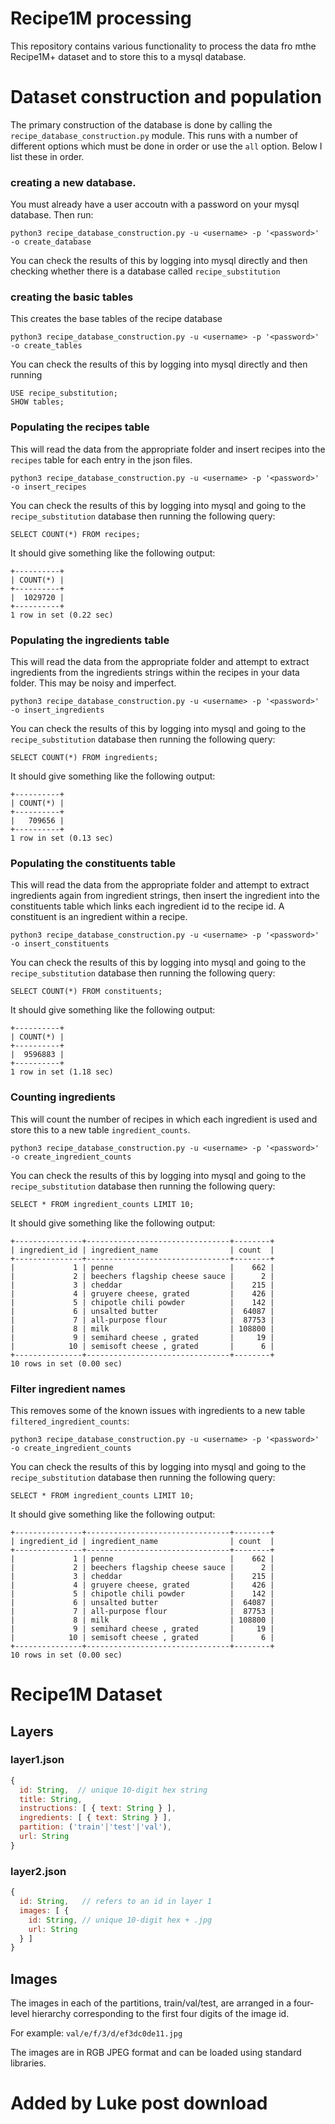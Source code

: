 # Recipe1M processing

This repository contains various functionality to process the data fro mthe Recipe1M+ dataset and to store this to a mysql database.


# Dataset construction and population

The primary construction of the database is done by calling the `recipe_database_construction.py` module. This runs with a number of different options which must be done in order or use the `all` option. Below I list these in order.

### creating a new database.

You must already have a user accoutn with a password on your mysql database. Then run:

```
python3 recipe_database_construction.py -u <username> -p '<password>' -o create_database
```

You can check the results of this by logging into mysql directly and then checking whether there is a database called `recipe_substitution`

### creating the basic tables

This creates the base tables of the recipe database

```
python3 recipe_database_construction.py -u <username> -p '<password>' -o create_tables
```

You can check the results of this by logging into mysql directly and then running
```
USE recipe_substitution;
SHOW tables;
```


### Populating the recipes table

This will read the data from the appropriate folder and insert recipes into the `recipes` table for each entry in the json files.

```
python3 recipe_database_construction.py -u <username> -p '<password>' -o insert_recipes
```

You can check the results of this by logging into mysql and going to the `recipe_substitution` database then running the following query:
```
SELECT COUNT(*) FROM recipes;
```
It should give something like the following output:
```
+----------+
| COUNT(*) |
+----------+
|  1029720 |
+----------+
1 row in set (0.22 sec)
```


### Populating the ingredients table

This will read the data from the appropriate folder and attempt to extract ingredients from the ingredients strings within the recipes in your data folder. This may be noisy and imperfect.

```
python3 recipe_database_construction.py -u <username> -p '<password>' -o insert_ingredients
```

You can check the results of this by logging into mysql and going to the `recipe_substitution` database then running the following query:
```
SELECT COUNT(*) FROM ingredients;
```
It should give something like the following output:
```
+----------+
| COUNT(*) |
+----------+
|   709656 |
+----------+
1 row in set (0.13 sec)
```


### Populating the constituents table

This will read the data from the appropriate folder and attempt to extract ingredients again from ingredient strings, then insert the ingredient into the constituents table which links each ingredient id to the recipe id. A constituent is an ingredient within a recipe.

```
python3 recipe_database_construction.py -u <username> -p '<password>' -o insert_constituents
```

You can check the results of this by logging into mysql and going to the `recipe_substitution` database then running the following query:
```
SELECT COUNT(*) FROM constituents;
```
It should give something like the following output:
```
+----------+
| COUNT(*) |
+----------+
|  9596883 |
+----------+
1 row in set (1.18 sec)
```


### Counting ingredients

This will count the number of recipes in which each ingredient is used and store this to a new table `ingredient_counts`.
```
python3 recipe_database_construction.py -u <username> -p '<password>' -o create_ingredient_counts
```

You can check the results of this by logging into mysql and going to the `recipe_substitution` database then running the following query:
```
SELECT * FROM ingredient_counts LIMIT 10;
```
It should give something like the following output:
```
+---------------+--------------------------------+--------+
| ingredient_id | ingredient_name                | count  |
+---------------+--------------------------------+--------+
|             1 | penne                          |    662 |
|             2 | beechers flagship cheese sauce |      2 |
|             3 | cheddar                        |    215 |
|             4 | gruyere cheese, grated         |    426 |
|             5 | chipotle chili powder          |    142 |
|             6 | unsalted butter                |  64087 |
|             7 | all-purpose flour              |  87753 |
|             8 | milk                           | 108800 |
|             9 | semihard cheese , grated       |     19 |
|            10 | semisoft cheese , grated       |      6 |
+---------------+--------------------------------+--------+
10 rows in set (0.00 sec)
```

<!--```python3 recipe_database_construction.py -u <username> -p '<password>' -o insert_constituents --input-subdir 230323```-->

### Filter ingredient names

This removes some of the known issues with ingredients to a new table `filtered_ingredient_counts`:
```
python3 recipe_database_construction.py -u <username> -p '<password>' -o create_ingredient_counts
```

You can check the results of this by logging into mysql and going to the `recipe_substitution` database then running the following query:
```
SELECT * FROM ingredient_counts LIMIT 10;
```
It should give something like the following output:
```
+---------------+--------------------------------+--------+
| ingredient_id | ingredient_name                | count  |
+---------------+--------------------------------+--------+
|             1 | penne                          |    662 |
|             2 | beechers flagship cheese sauce |      2 |
|             3 | cheddar                        |    215 |
|             4 | gruyere cheese, grated         |    426 |
|             5 | chipotle chili powder          |    142 |
|             6 | unsalted butter                |  64087 |
|             7 | all-purpose flour              |  87753 |
|             8 | milk                           | 108800 |
|             9 | semihard cheese , grated       |     19 |
|            10 | semisoft cheese , grated       |      6 |
+---------------+--------------------------------+--------+
10 rows in set (0.00 sec)
```



# Recipe1M Dataset

## Layers

### layer1.json

```js
{
  id: String,  // unique 10-digit hex string
  title: String,
  instructions: [ { text: String } ],
  ingredients: [ { text: String } ],
  partition: ('train'|'test'|'val'),
  url: String
}
```

### layer2.json

```js
{
  id: String,   // refers to an id in layer 1
  images: [ {
    id: String, // unique 10-digit hex + .jpg
    url: String
  } ]
}
```

## Images

The images in each of the partitions, train/val/test, are arranged in a four-level hierarchy corresponding to the first four digits of the image id.

For example: `val/e/f/3/d/ef3dc0de11.jpg`

The images are in RGB JPEG format and can be loaded using standard libraries.


# Added by Luke post download

 
